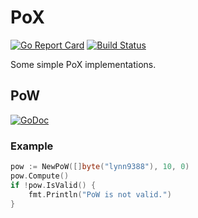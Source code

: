 # PoX

[![Go Report Card](https://goreportcard.com/badge/github.com/lynn9388/pox)](https://goreportcard.com/report/github.com/lynn9388/pox)
[![Build Status](https://travis-ci.com/lynn9388/pox.svg?branch=master)](https://travis-ci.com/lynn9388/pox)

Some simple PoX implementations.

## PoW

[![GoDoc](https://godoc.org/github.com/lynn9388/pox/pow?status.svg)](https://godoc.org/github.com/lynn9388/pox/pow)

### Example

```go
pow := NewPoW([]byte("lynn9388"), 10, 0)
pow.Compute()
if !pow.IsValid() {
	fmt.Println("PoW is not valid.")
}
```

